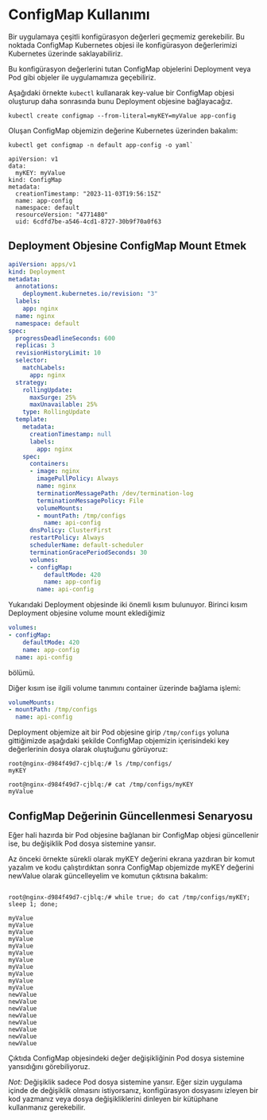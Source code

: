 # ConfigMap Kullanımı

Bir uygulamaya çeşitli konfigürasyon değerleri geçmemiz gerekebilir. Bu noktada ConfigMap Kubernetes objesi ile konfigürasyon değerlerimizi Kubernetes üzerinde saklayabiliriz.

Bu konfigürasyon değerlerini tutan ConfigMap objelerini Deployment veya Pod gibi objeler ile uygulamamıza geçebiliriz.

Aşağıdaki örnekte `kubectl` kullanarak key-value bir ConfigMap objesi oluşturup daha sonrasında bunu Deployment objesine bağlayacağız.

```console
kubectl create configmap --from-literal=myKEY=myValue app-config
```

Oluşan ConfigMap objemizin değerine Kubernetes üzerinden bakalım:

```console
kubectl get configmap -n default app-config -o yaml`
```

```
apiVersion: v1
data:
  myKEY: myValue
kind: ConfigMap
metadata:
  creationTimestamp: "2023-11-03T19:56:15Z"
  name: app-config
  namespace: default
  resourceVersion: "4771480"
  uid: 6cdfd7be-a546-4cd1-8727-30b9f70a0f63
```

## Deployment Objesine ConfigMap Mount Etmek

```yaml
apiVersion: apps/v1
kind: Deployment
metadata:
  annotations:
    deployment.kubernetes.io/revision: "3"
  labels:
    app: nginx
  name: nginx
  namespace: default
spec:
  progressDeadlineSeconds: 600
  replicas: 3
  revisionHistoryLimit: 10
  selector:
    matchLabels:
      app: nginx
  strategy:
    rollingUpdate:
      maxSurge: 25%
      maxUnavailable: 25%
    type: RollingUpdate
  template:
    metadata:
      creationTimestamp: null
      labels:
        app: nginx
    spec:
      containers:
      - image: nginx
        imagePullPolicy: Always
        name: nginx
        terminationMessagePath: /dev/termination-log
        terminationMessagePolicy: File
        volumeMounts:
        - mountPath: /tmp/configs
          name: api-config
      dnsPolicy: ClusterFirst
      restartPolicy: Always
      schedulerName: default-scheduler
      terminationGracePeriodSeconds: 30
      volumes:
      - configMap:
          defaultMode: 420
          name: app-config
        name: api-config
```

Yukarıdaki Deployment objesinde iki önemli kısım bulunuyor. Birinci kısım Deployment objesine volume mount eklediğimiz

```yaml
volumes:
- configMap:
    defaultMode: 420
    name: app-config
  name: api-config
```

bölümü.

Diğer kısım ise ilgili volume tanımını container üzerinde bağlama işlemi:

```yaml
volumeMounts:
- mountPath: /tmp/configs
  name: api-config
```

Deployment objemize ait bir Pod objesine girip `/tmp/configs` yoluna gittiğimizde aşağıdaki şekilde ConfigMap objemizin içerisindeki key değerlerinin dosya olarak oluştuğunu görüyoruz:

```console
root@nginx-d984f49d7-cjblq:/# ls /tmp/configs/
myKEY
```

```console
root@nginx-d984f49d7-cjblq:/# cat /tmp/configs/myKEY
myValue
```


## ConfigMap Değerinin Güncellenmesi Senaryosu

Eğer hali hazırda bir Pod objesine bağlanan bir ConfigMap objesi güncellenir ise, bu değişiklik Pod dosya sistemine yansır.

Az önceki örnekte sürekli olarak myKEY değerini ekrana yazdıran bir komut yazalım ve kodu çalıştırdıktan sonra ConfigMap objemizde myKEY değerini newValue olarak güncelleyelim ve komutun çıktısına bakalım:

```console

root@nginx-d984f49d7-cjblq:/# while true; do cat /tmp/configs/myKEY; sleep 1; done;

myValue
myValue
myValue
myValue
myValue
myValue
myValue
myValue
myValue
myValue
myValue
newValue
newValue
newValue
newValue
newValue
newValue
newValue
newValue
```

Çıktıda ConfigMap objesindeki değer değişikliğinin Pod dosya sistemine yansıdığını görebiliyoruz.

*Not:* Değişiklik sadece Pod dosya sistemine yansır. Eğer sizin uygulama içinde de değişiklik olmasını istiyorsanız, konfigürasyon dosyasını izleyen bir kod yazmanız veya dosya değişikliklerini dinleyen bir kütüphane kullanmanız gerekebilir.
